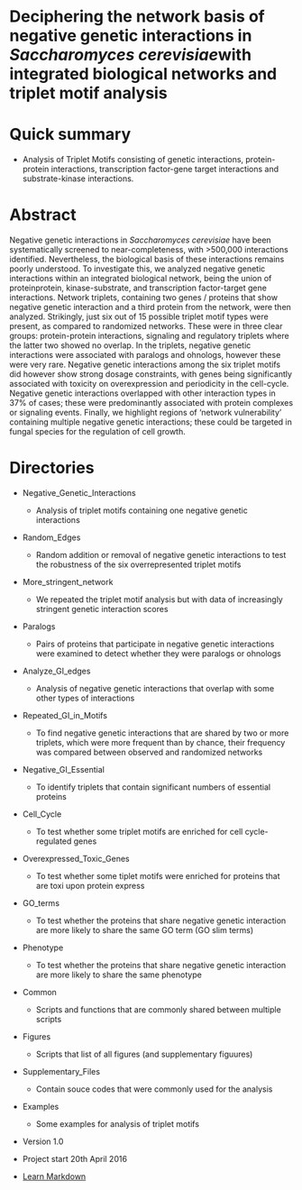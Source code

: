 # Deciphering the network basis of negative genetic interactions in *Saccharomyces cerevisiae*with integrated biological networks and triplet motif analysis

# Quick summary 

* Analysis of Triplet Motifs consisting of genetic interactions, protein-protein interactions, transcription factor-gene target interactions and substrate-kinase interactions.

# Abstract

Negative genetic interactions in _Saccharomyces cerevisiae_ have been systematically screened to near-completeness, with >500,000 interactions identified. Nevertheless, the biological basis of these interactions remains poorly understood. To investigate this, we analyzed negative genetic interactions within an integrated biological network, being the union of proteinprotein, kinase-substrate, and transcription factor-target gene interactions. Network triplets, containing two genes / proteins that show negative genetic interaction and a third protein from the network, were then analyzed. Strikingly, just six out of 15 possible triplet motif types were present, as compared to randomized networks. These were in three clear groups: protein-protein interactions, signaling and regulatory triplets where the latter two showed no overlap. In the triplets, negative genetic interactions were associated with paralogs and ohnologs, however these were very rare. Negative genetic interactions among the six triplet motifs did however show strong dosage constraints, with genes being significantly associated with toxicity on overexpression and periodicity in the cell-cycle. Negative genetic interactions overlapped with other interaction types in 37% of cases; these were predominantly associated with protein complexes or signaling events. Finally, we highlight regions of ‘network vulnerability’ containing multiple negative genetic interactions; these could be targeted in fungal species for the regulation of cell growth. 

# Directories


* Negative_Genetic_Interactions
  + Analysis of triplet motifs containing one negative genetic interactions
  
* Random_Edges 
  + Random addition or removal of negative genetic interactions to test the robustness of the six overrepresented triplet motifs
  
* More_stringent_network  
  + We repeated the triplet motif analysis but with data of increasingly stringent genetic interaction scores
  
* Paralogs
  + Pairs of proteins that participate in negative genetic interactions were examined to detect whether they were paralogs or ohnologs

* Analyze_GI_edges
  + Analysis of negative genetic interactions that overlap with some other types of interactions

* Repeated_GI_in_Motifs
  + To find negative genetic interactions that are shared by two or more triplets, which were more frequent than by chance, their frequency was compared between observed and randomized networks

* Negative_GI_Essential
  + To identify triplets that contain significant numbers of essential proteins

* Cell_Cycle
  + To test whether some triplet motifs are enriched for cell cycle-regulated genes 
  
* Overexpressed_Toxic_Genes
  + To test whether some tiplet motifs were enriched for proteins that are toxi upon protein express

* GO_terms
  + To test whether the proteins that share negative genetic interaction are more likely to share the same GO term (GO slim terms)

* Phenotype
  + To test whether the proteins that share negative genetic interaction are more likely to share the same phenotype

* Common
  + Scripts and functions that are commonly shared between multiple scripts

* Figures
  + Scripts that list of all figures (and supplementary figuures) 

* Supplementary_Files
  + Contain souce codes that were commonly used for the analysis
  
* Examples 
  + Some examples for analysis of triplet motifs




* Version 1.0 
* Project start 20th April 2016


* [Learn Markdown](https://bitbucket.org/tutorials/markdowndemo)